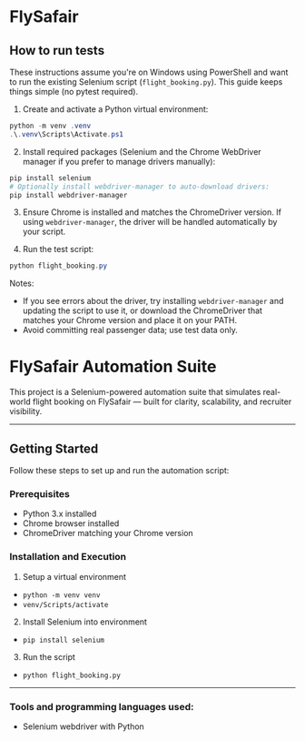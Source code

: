 # FlySafair

## How to run tests

These instructions assume you're on Windows using PowerShell and want to run the existing Selenium script (`flight_booking.py`). This guide keeps things simple (no pytest required).

1. Create and activate a Python virtual environment:

```powershell
python -m venv .venv
.\.venv\Scripts\Activate.ps1
```

2. Install required packages (Selenium and the Chrome WebDriver manager if you prefer to manage drivers manually):

```powershell
pip install selenium
# Optionally install webdriver-manager to auto-download drivers:
pip install webdriver-manager
```

3. Ensure Chrome is installed and matches the ChromeDriver version. If using `webdriver-manager`, the driver will be handled automatically by your script.

4. Run the test script:

```powershell
python flight_booking.py
```

Notes:
- If you see errors about the driver, try installing `webdriver-manager` and updating the script to use it, or download the ChromeDriver that matches your Chrome version and place it on your PATH.
- Avoid committing real passenger data; use test data only.

# FlySafair Automation Suite

This project is a Selenium-powered automation suite that simulates real-world flight booking on FlySafair — built for clarity, scalability, and recruiter visibility.

---

## Getting Started

Follow these steps to set up and run the automation script:

### Prerequisites
- Python 3.x installed
- Chrome browser installed
- ChromeDriver matching your Chrome version

### Installation and Execution

1. Setup a virtual environment
-  `python -m venv venv`
- `venv/Scripts/activate`

2. Install Selenium into environment
- `pip install selenium`

3. Run the script
- `python flight_booking.py`

---

### Tools and programming languages used: <br>

- Selenium webdriver with Python